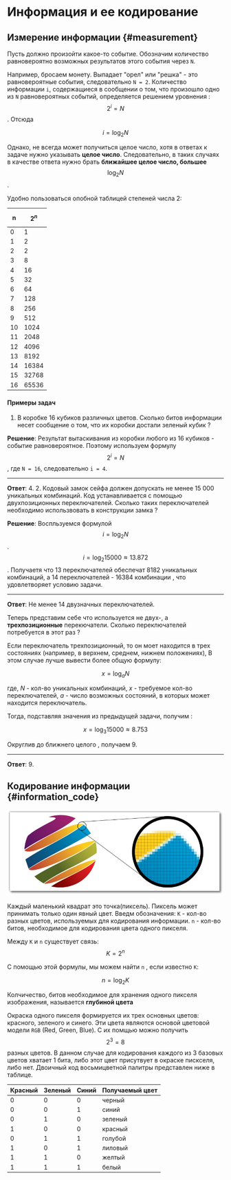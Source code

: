 # Информация и ее кодирование

## Измерение информации {#measurement}

Пусть должно произойти какое-то событие. Обозначим количество равновероятно возможных результатов этого события через `N`.

Например, бросаем монету. Выпадает "орел" или "решка" - это равновероятные события, следовательно `N = 2`. Количество информации `i`, содержащиеся в сообщении о том, что произошло одно из `N` равновероятных событий, определяется решением уровнения : $$ 2^i = N $$. Отсюда

$$ i = \log_2 N $$

Однако, не всегда может получиться целое число, хотя в ответах к задаче нужно указывать **целое число**. Следовательно, в таких случаях в качестве ответа нужно брать **ближайшее целое число, большее** $$ \log_2 N $$.

Удобно пользоваться опобной таблицей степеней числа 2:

| n  | $$2^n$$ |
| ------------- | ------------- |
| 0  | 1  |
| 1  | 2  |
| 2  | 2  |
| 3  | 8  |
| 4  | 16  |
| 5  | 32  |
| 6  | 64  |
| 7  | 128  |
| 8  | 256  |
| 9  | 512  |
| 10  | 1024  |
| 11  | 2048  |
| 12  | 4096  |
| 13  | 8192  |
| 14  | 16384  |
| 15  | 32768  |
| 16  | 65536  |

#### Примеры задач

1. В коробке 16 кубиков различных цветов. Сколько битов информации несет сообщение о том, что их коробки достали зеленый кубик ?

**Решение**: Результат вытаскивания из коробки любого из 16 кубиков - событие равновероятное. Поэтому используем формулу $$ 2^i = N $$, где `N = 16`, следовательно `i = 4`.

----

**Ответ**: 4.
2. Кодовый замок сейфа должен допускать не менее 15 000 уникальных комбинаций. Код устанавливается с помощью двухпозиционных переключателей. Сколько таких переключателей необходимо использвовать в конструкции замка ?

**Решение**: Воспльзуемся формулой $$ i = \log_2 N $$. $$ i = \log_2 15000 \approx 13.872 $$. Получаетя что 13 переключателей обеспечат 8182 уникальных комбинаций, а 14 переключателей - 16384 комбинации , что удовлетворяет условию задачи.

---

**Ответ**: Не менее 14 двузначных переключателей.

Теперь представим себе что используется не двух-, а **трехпозиционные** перекючатели. Сколько переключателей потребуется в этот раз ?

Если переключатель трехпозиционный, то он моет находится в трех состояниях (например, в верхнем, среднем, нижнем положениях), В этом случае лучше вывести более общую формулу: 

$$ x = \log_a N $$

где, *N* - кол-во уникальных комбинаций, *x* - требуемое кол-во переключателей, _a_ - число возможных состояний, в которых может находится переключатель.

Тогда, подставляя значения из предыдущей задачи, получим :

$$ x = \log_3 15000 \approx 8.753 $$

Округлив до ближнего целого , получаем 9.

---

**Ответ**: 9.


## Кодирование информации {#information_code}

![](/assets/raster.png)

Каждый маленький квадрат это точка(пиксель). Пиксель может принимать только один явный цвет.
Введм обозначения:
`K` - кол-во разных цветов, используемых для кодирования информации.
`n` - кол-во битов, необходимое для кодирования цвета одного пикселя.

Между `K` и `n` существует связь: $$K = 2^n$$

С помощью этой формулы, мы можем найти `n` , если известно `K`:

$$n = \log_2 K$$

Колчичество, битов необходимое для хранения одного пикселя изображения, называется **глубиной цвета**

Окраска одного пикселя формируется их трех основных цветов: красного, зеленого и синего. Эти цвета являются основой цветовой модели `RGB` (Red, Green, Blue). С их помщью можно получить $$2^3 = 8$$ разных цветов. В данном случае для кодирования каждого из 3 базовых цветов хватает 1 бита, либо этот цвет присутвует в окраске пискселя, либо нет. Двоичный код восьмицветной палитры представлен ниже в таблице.

| Красный | Зеленый | Синий | Получаемый цвет |
|---------|---------|-------|-----------------|
|0|0|0|черный|
|0|0|1|синий|
|0|1|0|зеленый|
|1|0|0|красный|
|0|1|1|голубой|
|1|0|1|лиловый|
|1|1|0|желтый|
|1|1|1|белый|






